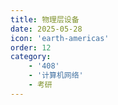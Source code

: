 ```yaml
---
title: 物理层设备
date: 2025-05-28
icon: 'earth-americas'
order: 12
category: 
    - '408'
    - '计算机网络'
    - 考研
---
```


